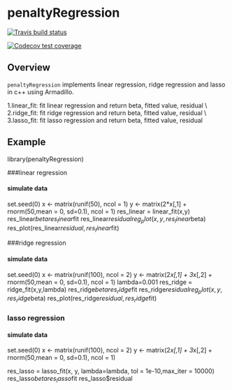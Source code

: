 # penaltyRegression
  <!-- badges: start -->
  [![Travis build status](https://travis-ci.org/schi006/penaltyRegression.svg?branch=master)](https://travis-ci.org/schi006/penaltyRegression)
  <!-- badges: end -->
  <!-- badges: start -->
  [![Codecov test coverage](https://codecov.io/gh/schi006/penaltyRegression/branch/master/graph/badge.svg)](https://codecov.io/gh/schi006/penaltyRegression?branch=master)
  <!-- badges: end -->
  
## Overview
`penaltyRegression` implements linear regression, ridge regression and lasso in c++ using Armadillo.

1.linear_fit: fit linear regression and return beta, fitted value, residual \\
2.ridge_fit: fit ridge regression and return beta, fitted value, residual \\
3.lasso_fit: fit lasso regression and return beta, fitted value, residual

## Example

library(penaltyRegression)

###linear regression

#### simulate data
set.seed(0)
x <- matrix(runif(50), ncol = 1)
y <- matrix(2*x[,1] + rnorm(50,mean = 0, sd=0.1), ncol = 1)
res_linear = linear_fit(x,y)
res_linear$beta
res_linear$fit
res_linear$residual
reg_plot(x, y, res_linear$beta)
res_plot(res_linear$residual, res_linear$fit)



###ridge regression

#### simulate data
set.seed(0)
x <- matrix(runif(100), ncol = 2)
y <- matrix(2*x[,1] + 3*x[,2] + rnorm(50,mean = 0, sd=0.1), ncol = 1)
lambda=0.001
res_ridge = ridge_fit(x,y,lambda)
res_ridge$beta
res_ridge$fit
res_ridge$residual
reg_plot(x, y, res_ridge$beta)
res_plot(res_ridge$residual, res_ridge$fit)




### lasso regression

#### simulate data
set.seed(0)
x <- matrix(runif(100), ncol = 2)
y <- matrix(2*x[,1] + 3*x[,2] + rnorm(50,mean = 0, sd=0.1), ncol = 1)

res_lasso = lasso_fit(x, y, lambda=lambda, tol = 1e-10,max_iter = 10000)
res_lasso$beta
res_lasso$fit
res_lasso$residual


